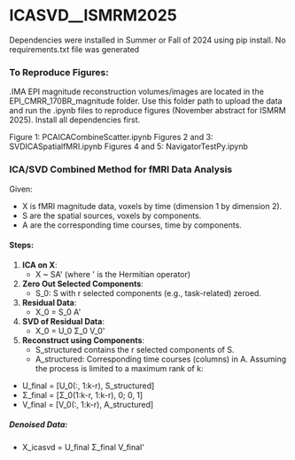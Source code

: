 # ICASVD__ISMRM2025
Dependencies were installed in Summer or Fall of 2024 using pip install.
No requirements.txt file was generated
### To Reproduce Figures:
.IMA EPI magnitude reconstruction volumes/images are located in the EPI_CMRR_170BR_magnitude folder. Use this folder path to upload the data and run the .ipynb files to reproduce figures (November abstract for ISMRM 2025). Install all dependencies first.

Figure 1: PCAICACombineScatter.ipynb
Figures 2 and 3: SVDICASpatialfMRI.ipynb
Figures 4 and 5: NavigatorTestPy.ipynb

### ICA/SVD Combined Method for fMRI Data Analysis
Given:
- X is fMRI magnitude data, voxels by time (dimension 1 by dimension 2).
- S are the spatial sources, voxels by components.
- A are the corresponding time courses, time by components.

#### Steps:
1. **ICA on X**:
   - X ~ SA' (where ' is the Hermitian operator)
2. **Zero Out Selected Components**:
   - S_0: S with r selected components (e.g., task-related) zeroed.
3. **Residual Data**:
   - X_0 = S_0 A'
4. **SVD of Residual Data**:
   - X_0 = U_0 Σ_0 V_0'
5. **Reconstruct using Components**:
   - S_structured contains the r selected components of S.
   - A_structured: Corresponding time courses (columns) in A.
Assuming the process is limited to a maximum rank of k:
- U_final = [U_0(:, 1:k-r), S_structured]
- Σ_final = [Σ_0(1:k-r, 1:k-r), 0; 0, 1]
- V_final = [V_0(:, 1:k-r), A_structured]
##### Denoised Data:
- X_icasvd = U_final Σ_final V_final'


